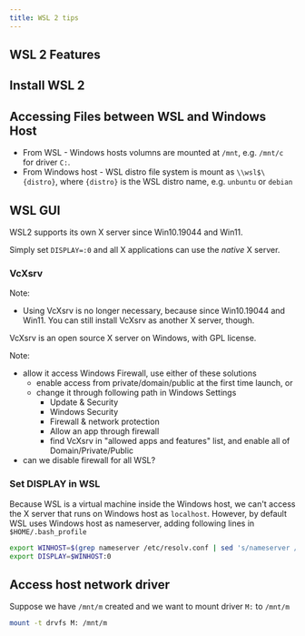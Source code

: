 ```yaml
---
title: WSL 2 tips
---
```


## WSL 2 Features

## Install WSL 2

## Accessing Files between WSL and Windows Host

* From WSL - Windows hosts volumns are mounted at ``/mnt``, e.g. ``/mnt/c`` for driver ``C:``.
* From Windows host - WSL distro file system is mount as ``\\wsl$\{distro}``, where ``{distro}``
  is the WSL distro name, e.g. ``unbuntu`` or ``debian``


## WSL GUI

WSL2 supports its own X server since Win10.19044 and Win11.

Simply set ``DISPLAY=:0`` and all X applications can use the *native* X server.

### VcXsrv

Note:
* Using VcXsrv is no longer necessary, because since Win10.19044 and Win11. You can still install VcXsrv as another X server, though.

VcXsrv is an open source X server on Windows, with GPL license.

Note:
* allow it access Windows Firewall, use either of these solutions
  * enable access from private/domain/public at the first time launch, or
  * change it through following path in Windows Settings
    *  Update & Security
    *  Windows Security
    *  Firewall & network protection
    *  Allow an app through firewall
    *  find VcXsrv in "allowed apps and features" list, and enable all of Domain/Private/Public
 * can we disable firewall for all WSL?

### Set DISPLAY in WSL

Because WSL is a virtual machine inside the Windows host, we can't access the X server that runs on Windows host as ``localhost``. However, by default WSL uses Windows host as nameserver,
adding following lines in ``$HOME/.bash_profile``


```bash
export WINHOST=$(grep nameserver /etc/resolv.conf | sed 's/nameserver //')
export DISPLAY=$WINHOST:0
```

## Access host network driver

Suppose we have ``/mnt/m`` created and we want to mount driver ``M:`` to ``/mnt/m``

```bash
mount -t drvfs M: /mnt/m
```
